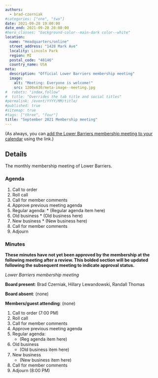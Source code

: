 ```yaml
---
authors:
  - brad-czerniak
#categories: ["one", "two"]
date: 2021-09-28 19:00:00
date_end: 2021-09-28 20:00:00
#hero_classes: "background-color--main-dark color--white"
location:
  name: "Headquarters/online"
  street_address: "1428 Mark Ave"
  locality: Lincoln Park
  region: MI
  postal_code: "48146"
  country_name: USA
meta:
  description: "Official Lower Barriers membership meeting"
  image:
    alt: "Meeting: Everyone is welcome!"
    src: 1200x630/meta-image--meeting.jpg
#  robots: "index,follow"
#  title: "Overrides the tab title and social titles"
#permalink: /event/YYYY/MM/title/
#published: true
#sitemap: true
#tags: ["three", "four"]
title: "September 2021 Membership meeting"
---
```


(As always, you can [add the Lower Barriers membership meeting to your calendar](http://bit.ly/lowerbarriers) using the link.)

## Details

The monthly membership meeting of Lower Barriers.

### Agenda

  1. Call to order
  2. Roll call
  3. Call for member comments
  4. Approve previous meeting agenda
  5. Regular agenda:
    * (Regular agenda item here)
  6. Old business
    * (Old business here)
  7. New business
    * (New business here)
  8. Call for member comments
  9. Adjourn

### Minutes

**These minutes have not yet been approved by the membership at the following meeting after a review. This bolded section
will be updated following the subsequent meeting to indicate approval status.**

_Lower Barriers membership meeting_

**Board present**: Brad Czerniak, Hillary Lewandowski, Randall Thomas

**Board absent**: (none)

**Members/guest attending**: (none)

  1. Call to order (7:00 PM)
  2. Roll call
  3. Call for member comments
  4. Approve previous meeting agenda
  5. Regular agenda:
     * (Reg agenda item here)
  6. Old business
     * (Old business item here)
  7. New business
     * (New business item here)
  8. Call for member comments
  9. Adjourn (8:00 PM)
